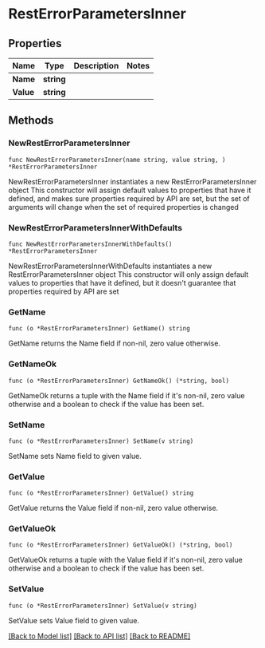 # RestErrorParametersInner

## Properties

Name | Type | Description | Notes
------------ | ------------- | ------------- | -------------
**Name** | **string** |  | 
**Value** | **string** |  | 

## Methods

### NewRestErrorParametersInner

`func NewRestErrorParametersInner(name string, value string, ) *RestErrorParametersInner`

NewRestErrorParametersInner instantiates a new RestErrorParametersInner object
This constructor will assign default values to properties that have it defined,
and makes sure properties required by API are set, but the set of arguments
will change when the set of required properties is changed

### NewRestErrorParametersInnerWithDefaults

`func NewRestErrorParametersInnerWithDefaults() *RestErrorParametersInner`

NewRestErrorParametersInnerWithDefaults instantiates a new RestErrorParametersInner object
This constructor will only assign default values to properties that have it defined,
but it doesn't guarantee that properties required by API are set

### GetName

`func (o *RestErrorParametersInner) GetName() string`

GetName returns the Name field if non-nil, zero value otherwise.

### GetNameOk

`func (o *RestErrorParametersInner) GetNameOk() (*string, bool)`

GetNameOk returns a tuple with the Name field if it's non-nil, zero value otherwise
and a boolean to check if the value has been set.

### SetName

`func (o *RestErrorParametersInner) SetName(v string)`

SetName sets Name field to given value.


### GetValue

`func (o *RestErrorParametersInner) GetValue() string`

GetValue returns the Value field if non-nil, zero value otherwise.

### GetValueOk

`func (o *RestErrorParametersInner) GetValueOk() (*string, bool)`

GetValueOk returns a tuple with the Value field if it's non-nil, zero value otherwise
and a boolean to check if the value has been set.

### SetValue

`func (o *RestErrorParametersInner) SetValue(v string)`

SetValue sets Value field to given value.



[[Back to Model list]](../README.md#documentation-for-models) [[Back to API list]](../README.md#documentation-for-api-endpoints) [[Back to README]](../README.md)


